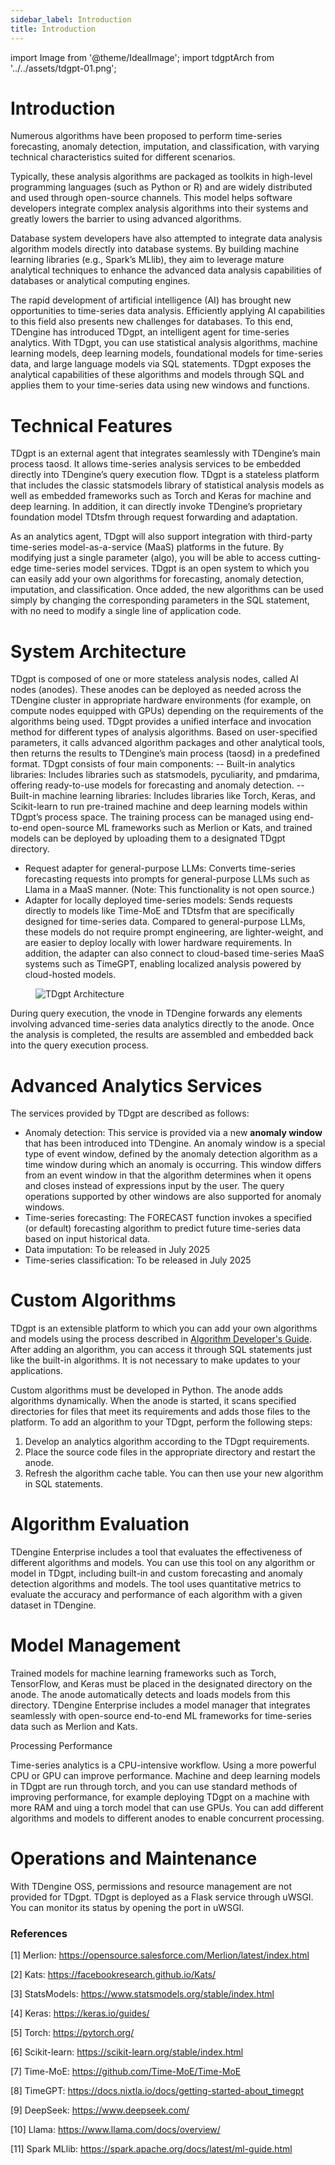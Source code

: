 ```yaml
---
sidebar_label: Introduction
title: Introduction
---
```


import Image from '@theme/IdealImage';
import tdgptArch from '../../assets/tdgpt-01.png';

# Introduction
Numerous algorithms have been proposed to perform time-series forecasting, anomaly detection, imputation, and classification, with varying technical characteristics suited for different scenarios.

Typically, these analysis algorithms are packaged as toolkits in high-level programming languages (such as Python or R) and are widely distributed and used through open-source channels. This model helps software developers integrate complex analysis algorithms into their systems and greatly lowers the barrier to using advanced algorithms.

Database system developers have also attempted to integrate data analysis algorithm models directly into database systems. By building machine learning libraries (e.g., Spark’s MLlib), they aim to leverage mature analytical techniques to enhance the advanced data analysis capabilities of databases or analytical computing engines. 

The rapid development of artificial intelligence (AI) has brought new opportunities to time-series data analysis. Efficiently applying AI capabilities to this field also presents new challenges for databases. To this end, TDengine has introduced TDgpt, an intelligent agent for time-series analytics. With TDgpt, you can use statistical analysis algorithms, machine learning models, deep learning models, foundational models for time-series data, and large language models via SQL statements. TDgpt exposes the analytical capabilities of these algorithms and models through SQL and applies them to your time-series data using new windows and functions.

# Technical Features
TDgpt is an external agent that integrates seamlessly with TDengine’s main process taosd. It allows time-series analysis services to be embedded directly into TDengine’s query execution flow.
TDgpt is a stateless platform that includes the classic statsmodels library of statistical analysis models as well as embedded frameworks such as Torch and Keras for machine and deep learning. In addition, it can directly invoke TDengine’s proprietary foundation model TDtsfm through request forwarding and adaptation.

As an analytics agent, TDgpt will also support integration with third-party time-series model-as-a-service (MaaS) platforms in the future. By modifying just a single parameter (algo), you will be able to access cutting-edge time-series model services.
TDgpt is an open system to which you can easily add your own algorithms for forecasting, anomaly detection, imputation, and classification. Once added, the new algorithms can be used simply by changing the corresponding parameters in the SQL statement,
with no need to modify a single line of application code.

# System Architecture
TDgpt is composed of one or more stateless analysis nodes, called AI nodes (anodes). These anodes can be deployed as needed across the TDengine cluster in appropriate hardware environments (for example, on compute nodes equipped with GPUs) depending on the requirements of the algorithms being used. 
TDgpt provides a unified interface and invocation method for different types of analysis algorithms. Based on user-specified parameters, it calls advanced algorithm packages and other analytical tools, then returns the results to TDengine’s main process (taosd) in a predefined format.
TDgpt consists of four main components:
-- Built-in analytics libraries: Includes libraries such as statsmodels, pyculiarity, and pmdarima, offering ready-to-use models for forecasting and anomaly detection.
-- Built-in machine learning libraries: Includes libraries like Torch, Keras, and Scikit-learn to run pre-trained machine and deep learning models within TDgpt’s process space. The training process can be managed using end-to-end open-source ML frameworks such as Merlion or Kats, and trained models can be deployed by uploading them to a designated TDgpt directory.
- Request adapter for general-purpose LLMs: Converts time-series forecasting requests into prompts for general-purpose LLMs such as Llama in a MaaS manner. (Note: This functionality is not open source.)
- Adapter for locally deployed time-series models: Sends requests directly to models like Time-MoE and TDtsfm that are specifically designed for time-series data. Compared to general-purpose LLMs, these models do not require prompt engineering, are lighter-weight, and are easier to deploy locally with lower hardware requirements. In addition, the adapter can also connect to cloud-based time-series MaaS systems such as TimeGPT, enabling localized analysis powered by cloud-hosted models.

<figure> 
<Image img={tdgptArch} alt="TDgpt Architecture"/>
</figure>

During query execution, the vnode in TDengine forwards any elements involving advanced time-series data analytics directly to the anode. Once the analysis is completed, the results are assembled and embedded back into the query execution process.

# Advanced Analytics Services

The services provided by TDgpt are described as follows:
- Anomaly detection: This service is provided via a new **anomaly window** that has been introduced into TDengine. An anomaly window is a special type of event window, defined by the anomaly detection algorithm as a time window during which an anomaly is occurring. This window differs from an event window in that the algorithm determines when it opens and closes instead of expressions input by the user. The query operations supported by other windows are also supported for anomaly windows.
- Time-series forecasting: The FORECAST function invokes a specified (or default) forecasting algorithm to predict future time-series data based on input historical data.
- Data imputation: To be released in July 2025
- Time-series classification: To be released in July 2025

# Custom Algorithms

TDgpt is an extensible platform to which you can add your own algorithms and models using the process described in [Algorithm Developer's Guide](../dev/). After adding an algorithm, you can access it through SQL statements just like the built-in algorithms. It is not necessary to make updates to your applications.

Custom algorithms must be developed in Python. The anode adds algorithms dynamically. When the anode is started, it scans specified directories for files that meet its requirements and adds those files to the platform. To add an algorithm to your TDgpt, perform the following steps:
1. Develop an analytics algorithm according to the TDgpt requirements.
2. Place the source code files in the appropriate directory and restart the anode.
3. Refresh the algorithm cache table.
You can then use your new algorithm in SQL statements.

# Algorithm Evaluation

TDengine Enterprise includes a tool that evaluates the effectiveness of different algorithms and models. You can use this tool on any algorithm or model in TDgpt, including built-in and custom forecasting and anomaly detection algorithms and models. The tool uses quantitative metrics to evaluate the accuracy and performance of each algorithm with a given dataset in TDengine.

# Model Management

Trained models for machine learning frameworks such as Torch, TensorFlow, and Keras must be placed in the designated directory on the anode. The anode automatically detects and loads models from this directory.
TDengine Enterprise includes a model manager that integrates seamlessly with open-source end-to-end ML frameworks for time-series data such as Merlion and Kats.

Processing Performance

Time-series analytics is a CPU-intensive workflow. Using a more powerful CPU or GPU can improve performance.
Machine and deep learning models in TDgpt are run through torch, and you can use standard methods of improving performance, for example deploying TDgpt on a machine with more RAM and uing a torch model that can use GPUs.
You can add different algorithms and models to different anodes to enable concurrent processing.

# Operations and Maintenance

With TDengine OSS, permissions and resource management are not provided for TDgpt.
TDgpt is deployed as a Flask service through uWSGI. You can monitor its status by opening the port in uWSGI.

### References

[1] Merlion: https://opensource.salesforce.com/Merlion/latest/index.html

[2] Kats: https://facebookresearch.github.io/Kats/

[3] StatsModels: https://www.statsmodels.org/stable/index.html

[4] Keras: https://keras.io/guides/

[5] Torch: https://pytorch.org/

[6] Scikit-learn: https://scikit-learn.org/stable/index.html

[7] Time-MoE: https://github.com/Time-MoE/Time-MoE

[8] TimeGPT: https://docs.nixtla.io/docs/getting-started-about_timegpt

[9] DeepSeek: https://www.deepseek.com/

[10] Llama: https://www.llama.com/docs/overview/

[11] Spark MLlib: https://spark.apache.org/docs/latest/ml-guide.html
